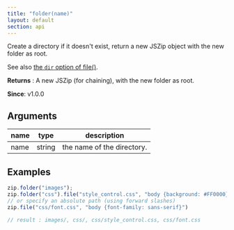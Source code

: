 ```yaml
---
title: "folder(name)"
layout: default
section: api
---
```


Create a directory if it doesn't exist, return a new JSZip
object with the new folder as root.

See also [the `dir` option of file()]({{site.baseurl}}/documentation/api_jszip/file_data.html).

__Returns__ : A new JSZip (for chaining), with the new folder as root.

__Since__: v1.0.0

## Arguments

name | type   | description
-----|--------|------------
name | string | the name of the directory.

## Examples

```js
zip.folder("images");
zip.folder("css").file("style_control.css", "body {background: #FF0000}");
// or specify an absolute path (using forward slashes)
zip.file("css/font.css", "body {font-family: sans-serif}")

// result : images/, css/, css/style_control.css, css/font.css
```

